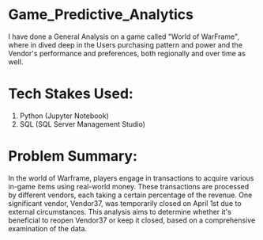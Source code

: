 # Game_Predictive_Analytics
I have done a General Analysis on a game called "World of WarFrame", where in dived deep in the Users purchasing pattern and power and the Vendor's performance and preferences, both regionally and over time as well.

# Tech Stakes Used:
1. Python (Jupyter Notebook)
2. SQL (SQL Server Management Studio)

# Problem Summary:
In the world of Warframe, players engage in transactions to acquire various in-game items using real-world money. These transactions are processed by different vendors, each taking a certain percentage of the revenue. One significant vendor, Vendor37, was temporarily closed on April 1st due to external circumstances. This analysis aims to determine whether it's beneficial to reopen Vendor37 or keep it closed, based on a comprehensive examination of the data.

